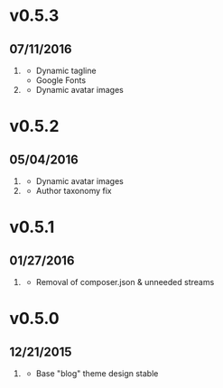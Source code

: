 # v0.5.3
## 07/11/2016

1. [](#new)
    * Dynamic tagline
    * Google Fonts
2.  [](#bugfix)
    * Dynamic avatar images

# v0.5.2
## 05/04/2016

1. [](#new)
    * Dynamic avatar images
2.  [](#bugfix)
    * Author taxonomy fix

# v0.5.1
## 01/27/2016

1.  [](#bugfix)
    * Removal of composer.json & unneeded streams

# v0.5.0
## 12/21/2015

1. [](#new)
    * Base "blog" theme design stable
